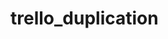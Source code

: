 <!--
npm i shortid node-sass@4.14.1 redux-devtools-extension redux react-redux redux-thunk

p,
a,
q,
s,
b,
u,
i,
dl,
dt,
dd,
ol,
ul,
li,
tr,
th,
td,
tt,
em,
h1,
h2,
h3,
h4,
h5,
h6,
div,
nav,
del,
pre,
big,
dfn,
img,
var,
ins,
kbd,
cite,
code,
menu,
body,
html,
span,
abbr,
samp,
ruby,
time,
mark,
form,
aside,
tbody,
audio,
video,
embed,
tfoot,
thead,
label,
table,
small,
strike,
strong,
legend,
canvas,
center,
applet,
figure,
footer,
header,
hgroup,
object,
output,
iframe,
article,
acronym,
address,
section,
caption,
details,
summary,
fieldset,
blockquote,
figcaption {
display: block;
font-size: 100%;
font-family: 'Open Sans', sans-serif;
}
body {
height: 100%;
}
table {
border-spacing: 0;
border-collapse: collapse;
}
input {
box-shadow: none;
-o-box-shadow: none;
-ms-box-shadow: none;
-moz-box-shadow: none;
-webkit-box-shadow: none;
}
input::-webkit-inner-spin-button,
input::-webkit-outer-spin-button {
margin: 0;
-webkit-appearance: none;
}
button,
a {
cursor: pointer;
display: inline-block;
}
img {
max-width: 100%;
display: inline-block;
vertical-align: middle;
vertical-align: baseline;
}
* {
border: 0;
margin: 0;
padding: 0;
outline: none;
color: black;
font-weight: 400;
user-select: none;
list-style-type: none;
text-decoration: none;
box-sizing: border-box;
background-size: cover;
-webkit-box-sizing: border-box;
}

.container {
margin: 0 auto 144px;
max-width: 1392px;
}
.d_flex {
display: flex;
}
 .justify__between {
display: flex;
align-items: center;
justify-content: space-between;
}

https://habr.com/ru/company/ruvds/blog/445276/
https://reactjs.org/docs/hooks-intro.html
https://ru.reactjs.org/docs/faq-ajax.html

Animation 2 life Cicle 3 Fetch zapros loading||finish 4 Hook useReff useEffect 5 Redux ... Loading

Yesterday || Today || Issues || Problems
Auto Import 2 Auto Rename Tag 3 Beautify 4 Bracket Pair Colorizer
ES7 React/Redux/GraphQL/React-Native snippets||ESLint ||
Flow Language Support || Image preview || JavaScript (ES6) code snippets
JS JSX Snippets || Material Icon Theme || Prettier - Code formatter || Remote - Containers
Remote - SSH || Remote - SSH: Editing Configuration Files || Remote - WSL
Remote Development || Live Server

martinmartirosyanworkingsmail@gmail.com
Yorgrt_10356436
1035643649686541475369258017203

https://www.youtube.com/watch?v=cCOL7MC4Pl0

We don't know why you disabled JavaScript, but without JS it is impossible to show the page

git add .
git commit -m "your comment"
git push origin your-branch
git status
git branch
git checkout -b yourBranch
git pull origin thisBranch

https://dog.ceo/api/breeds/image/random

aramhrptn@gmail.com

Aram1995
-->
# trello_duplication

